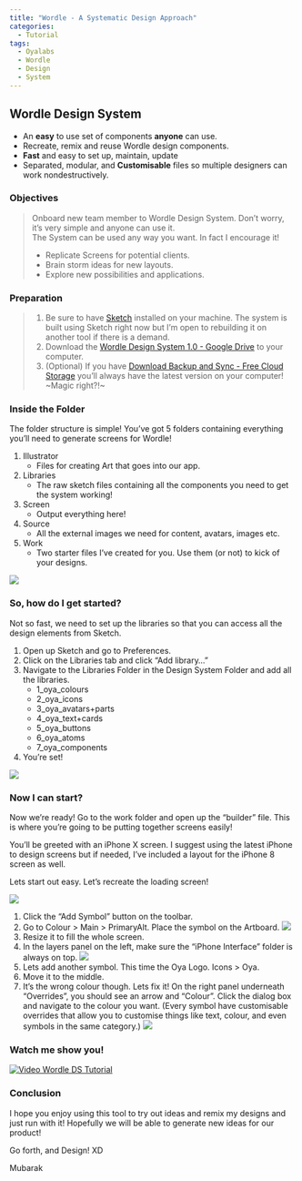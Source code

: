 ```yaml
---
title: "Wordle - A Systematic Design Approach"
categories:
  - Tutorial
tags:
  - Oyalabs
  - Wordle
  - Design
  - System
---
```


## Wordle Design System
* An **easy** to use set of components **anyone** can use.
* Recreate, remix and reuse Wordle design components.
* **Fast** and easy to set up, maintain, update
* Separated, modular, and **Customisable** files so multiple designers can work nondestructively.

### Objectives

> Onboard new team member to Wordle Design System. Don’t worry, it’s very simple and anyone can use it.  
> The System can be used any way you want. In fact I encourage it!  
> - Replicate Screens for potential clients.  
> - Brain storm ideas for new layouts.  
> - Explore new possibilities and applications.  

### Preparation

> 1. Be sure to have [Sketch](www.sketchapp.com) installed on your machine. The system is built using Sketch right now but I’m open to rebuilding it on another tool if there is a demand.  
> 2. Download the [Wordle Design System 1.0 - Google Drive](https://drive.google.com/drive/folders/1ESTSYQIbcY3BajA7kH1XXhia7mhnq0fR?usp=sharing) to your computer.  
> 3. (Optional) If you have [Download Backup and Sync - Free Cloud Storage](https://www.google.com/drive/download/backup-and-sync/) you’ll always have the latest version on your computer! ~Magic right?!~  

### Inside the Folder
The folder structure is simple! You’ve got 5 folders containing everything you’ll need to generate screens for Wordle!

1. Illustrator
	* Files for creating Art that goes into our app.
2. Libraries
	* The raw sketch files containing all the components you need to get the system working!
3. Screen
	* Output everything here!
4. Source
	* All the external images we need for content, avatars, images etc.
5. Work
	* Two starter files I’ve created for you. Use them (or not) to kick of your designs.

![](https://github.com/oyalabs/oyalabs.github.io/blob/master/assets/images/wds_tutorial_image1.png)

### So, how do I get started?
Not so fast, we need to set up the libraries so that you can access all the design elements from Sketch.
1. Open up Sketch and go to Preferences.
2. Click on the Libraries tab and click “Add library…”
3. Navigate to the Libraries Folder in the Design System Folder and add all the libraries.
	* 1_oya_colours
	* 2_oya_icons
	* 3_oya_avatars+parts
	* 4_oya_text+cards
	* 5_oya_buttons
	* 6_oya_atoms
	* 7_oya_components
4. You’re set!

![](https://github.com/oyalabs/oyalabs.github.io/blob/master/assets/images/wds_tutorial_image2.png)

###  Now I can start?
Now we’re ready! Go to the work folder and open up the “builder” file. This is where you’re going to be putting together screens easily!

You’ll be greeted with an iPhone X screen. I suggest using the latest iPhone to design screens but if needed, I’ve included a layout for the iPhone 8 screen as well.

Lets start out easy. Let’s recreate the loading screen!

![](https://github.com/oyalabs/oyalabs.github.io/blob/master/assets/images/wds_tutorial_image3.png)

1. Click the “Add Symbol” button on the toolbar.
2. Go to Colour > Main > PrimaryAlt. Place the symbol on the Artboard.
![](https://github.com/oyalabs/oyalabs.github.io/blob/master/assets/images/wds_tutorial_image4.png)
3. Resize it to fill the whole screen.
4. In the layers panel on the left, make sure the “iPhone Interface” folder is always on top.
![](https://github.com/oyalabs/oyalabs.github.io/blob/master/assets/images/wds_tutorial_image5.png)
5. Lets add another symbol. This time the Oya Logo. Icons > Oya.
6. Move it to the middle.
7. It’s the wrong colour though. Lets fix it! On the right panel underneath “Overrides”, you should see an arrow and “Colour”. Click the dialog box and navigate to the colour you want. (Every symbol have customisable overrides that allow you to customise things like text, colour, and even symbols in the same category.)
![](https://github.com/oyalabs/oyalabs.github.io/blob/master/assets/images/wds_tutorial_image6.png)

###  Watch me show you!
[![Video Wordle DS Tutorial](https://github.com/oyalabs/oyalabs.github.io/blob/master/assets/images/wds_tutorial_image7.png)](https://www.youtube.com/watch?v=xxjtf9Bpj4A)

### Conclusion
I hope you enjoy using this tool to try out ideas and remix my designs and just run with it! Hopefully we will be able to generate new ideas for our product!

Go forth, and Design! XD

Mubarak
